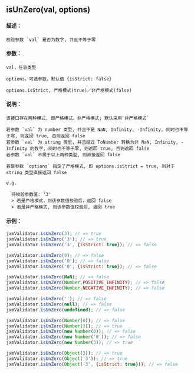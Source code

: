
## isUnZero(val, options)

#### 描述：

    校验参数 `val` 是否为数字, 并且不等于零

#### 参数：

    val，任意类型

    options，可选参数，默认值 {isStrict: false}

    options.isStrict, 严格模式(true)／非严格模式(false)

#### 说明：

    该接口存在两种模式, 即严格模式、非严格模式; 默认采用`非严格模式`

    若参数 `val` 为 number 类型, 并且不是 NaN, Infinity, -Infinity, 同时也不等于零, 则返回 true, 否则返回 false
    若参数 `val` 为 string 类型, 并且经过 ToNumber 转换为非 NaN, Infinity, -Infinity 的数字, 同时也不等于零, 则返回 true, 否则返回 false
    若参数 `val` 不属于以上两种类型, 则直接返回 false

    若是参数 `options` 指定了严格模式, 即 options.isStrict = true, 则对于 string 类型直接返回 false

    e.g.

      待校验参数值: '3'
      > 若是严格模式，则该参数值校验后，返回 false
      > 若是非严格模式, 则该参数值校验后, 返回 true

#### 示例：

```javascript
jxmValidator.isUnZero(3); // => true
jxmValidator.isUnZero('3'); // => true
jxmValidator.isUnZero('3', {isStrict: true}); // => false

jxmValidator.isUnZero(0); // => false
jxmValidator.isUnZero('0'); // => false
jxmValidator.isUnZero('0', {isStrict: true}); // => false

jxmValidator.isUnZero(NaN); // => false
jxmValidator.isUnZero(Number.POSITIVE_INFINITY); // => false
jxmValidator.isUnZero(Number.NEGATIVE_INFINITY); // => false

jxmValidator.isUnZero(''); // => false
jxmValidator.isUnZero(null); // => false
jxmValidator.isUnZero(undefined); // => false

jxmValidator.isUnZero(Number(0)); // => false
jxmValidator.isUnZero(Number(3)); // => true
jxmValidator.isUnZero(new Number(0)); // => false
jxmValidator.isUnZero(new Number('0')); // => false
jxmValidator.isUnZero(new Number(3)); // => true

jxmValidator.isUnZero(Object(3)); // => true
jxmValidator.isUnZero(Object('3')); // => true
jxmValidator.isUnZero(Object('3', {isStrict: true})); // => false
```
